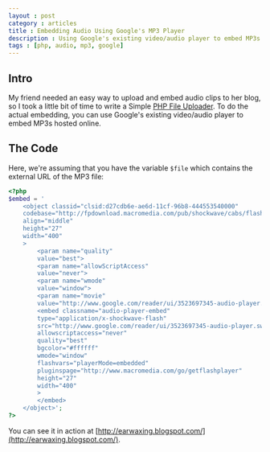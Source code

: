 ```yaml
---
layout : post
category : articles
title : Embedding Audio Using Google's MP3 Player
description : Using Google's existing video/audio player to embed MP3s hosted online on your blog or website.
tags : [php, audio, mp3, google]
---
```


## Intro
My friend needed an easy way to upload and embed audio clips to her blog, so I
took a little bit of time to write a Simple [PHP File
Uploader](/articles/2009/08/11/php-file-uploader). To do the actual embedding,
you can use Google's existing video/audio player to embed MP3s hosted online.

## The Code
Here, we're assuming that you have the variable `$file` which contains the
external URL of the MP3 file:

```php
<?php
$embed = '
    <object classid="clsid:d27cdb6e-ae6d-11cf-96b8-444553540000"
    codebase="http://fpdownload.macromedia.com/pub/shockwave/cabs/flash/swflash.cab#version=7,0,0,0"
    align="middle"
    height="27"
    width="400"
    >
        <param name="quality"
        value="best">
        <param name="allowScriptAccess"
        value="never">
        <param name="wmode"
        value="window">
        <param name="movie"
        value="http://www.google.com/reader/ui/3523697345-audio-player.swf?audioUrl=' . $file . '">
        <embed classname="audio-player-embed"
        type="application/x-shockwave-flash"
        src="http://www.google.com/reader/ui/3523697345-audio-player.swf?audioUrl=' . $file . '"
        allowscriptaccess="never"
        quality="best"
        bgcolor="#ffffff"
        wmode="window"
        flashvars="playerMode=embedded"
        pluginspage="http://www.macromedia.com/go/getflashplayer"
        height="27"
        width="400"
        >
        </embed>
    </object>';
?>
```

You can see it in action at [http://earwaxing.blogspot.com/](http://earwaxing.blogspot.com/).
